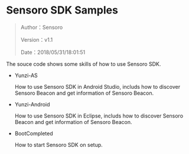 # Sensoro SDK Samples

>  Author：Sensoro
>
>  Version：v1.1 
>  
>  Date：2018/05/31/18:01:51

The souce code shows some skills of how to use Sensoro SDK.

- Yunzi-AS

	How to use Sensoro SDK in Android Studio, includs how to discover Sensoro Beacon and get information of Sensoro Beacon.

- Yunzi-Android

	How to use Sensoro SDK in Eclipse, includs how to discover Sensoro Beacon and get information of Sensoro Beacon.
		
- BootCompleted

	How to start Sensoro SDK on setup.

